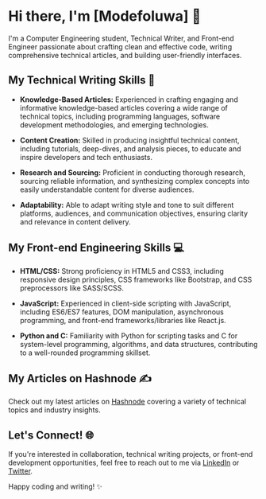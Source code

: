 # Hi there, I'm [Modefoluwa] 👋

I'm a Computer Engineering student, Technical Writer, and Front-end Engineer passionate about crafting clean and effective code, writing comprehensive technical articles, and building user-friendly interfaces.

## My Technical Writing Skills 📝

- **Knowledge-Based Articles:** Experienced in crafting engaging and informative knowledge-based articles covering a wide range of technical topics, including programming languages, software development methodologies, and emerging technologies.
  
- **Content Creation:** Skilled in producing insightful technical content, including tutorials, deep-dives, and analysis pieces, to educate and inspire developers and tech enthusiasts.

- **Research and Sourcing:** Proficient in conducting thorough research, sourcing reliable information, and synthesizing complex concepts into easily understandable content for diverse audiences.

- **Adaptability:** Able to adapt writing style and tone to suit different platforms, audiences, and communication objectives, ensuring clarity and relevance in content delivery.

## My Front-end Engineering Skills 💻

- **HTML/CSS:** Strong proficiency in HTML5 and CSS3, including responsive design principles, CSS frameworks like Bootstrap, and CSS preprocessors like SASS/SCSS.

- **JavaScript:** Experienced in client-side scripting with JavaScript, including ES6/ES7 features, DOM manipulation, asynchronous programming, and front-end frameworks/libraries like React.js.

- **Python and C:** Familiarity with Python for scripting tasks and C for system-level programming, algorithms, and data structures, contributing to a well-rounded programming skillset.

## My Articles on Hashnode ✍️

Check out my latest articles on [Hashnode](https://hashnode.com/@your-username) covering a variety of technical topics and industry insights.

## Let's Connect! 🌐

If you're interested in collaboration, technical writing projects, or front-end development opportunities, feel free to reach out to me via [LinkedIn](https://www.linkedin.com/in/modefoluwa-adeniyi-samuel-7971a321a) or [Twitter](https://x.com/Mode_the_first?t=HJTRCmDGB7wIHJoClBKIUQ&s=09).

Happy coding and writing! ✨
